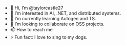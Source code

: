 - 👋 Hi, I’m @taylorcastle27
- 👀 I’m interested in AI, .NET, and distributed systems.
- 🌱 I’m currently learning Autogen and TS.
- 💞️ I’m looking to collaborate on OSS projects.
- 📫 How to reach me 
- ⚡ Fun fact: I love to sing to my dogs.

<!---
taylorcastle27/taylorcastle27 is a ✨ special ✨ repository because its `README.md` (this file) appears on your GitHub profile.
You can click the Preview link to take a look at your changes.
--->

